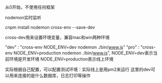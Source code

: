 从0开始，不使用任何框架

nodemon实时监听

cnpm install nodemon cross-env --save-dev   

cross-dev用来设置环境变量，兼容mac和win两种环境

"dev" : "cross-env NODE_ENV=dev nodemon ./bin/www.js"
"pro" : "cross-env NODE_ENV=production nodemon ./bin/www.js",
NODE_ENV=dev表示当前环境是开发环境
NODE_ENV=production表示线上环境

实际根据自己配置，可以配置测试环境：实际线上是用pm2来运行
这里的dev可以用来连接的是什么数据库，日志打印等操作